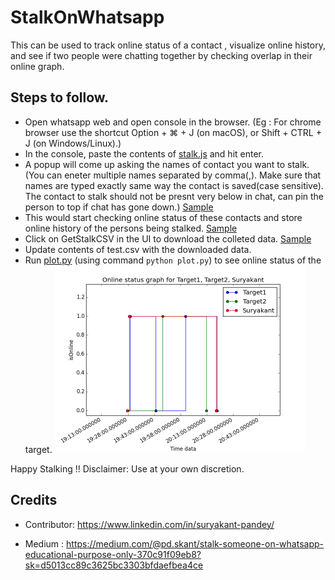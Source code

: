 # StalkOnWhatsapp

This can be used to track online status of a contact , visualize online history, and see if two people were chatting together by checking overlap in their online graph.

## Steps to follow.

- Open whatsapp web and open console in the browser. (Eg : For chrome browser use the shortcut Option + ⌘ + J (on macOS), or Shift + CTRL + J (on Windows/Linux).)
- In the console, paste the contents of [stalk.js](src/stalk.js) and hit enter.
- A popup will come up asking the names of contact you want to stalk. (You can eneter multiple names separated by comma(,). Make sure that names are typed exactly same way the contact is saved(case sensitive). The contact to stalk should not be presnt very below in chat, can pin the person to top if chat has gone down.) [Sample](/images/contactnames.png)
- This would start checking online status of these contacts and store online history of the persons being stalked. [Sample](/images/sample_data.png)
- Click on GetStalkCSV in the UI to download the colleted data. [Sample](/images/download.png)
- Update contents of test.csv with the downloaded data.
- Run [plot.py](src/plot.py) (using command `python plot.py`) to see online status of the target. ![GitHub Logo](/images/onlinegraph.png)

Happy Stalking !! 
Disclaimer: Use at your own discretion.

## Credits
- Contributor: https://www.linkedin.com/in/suryakant-pandey/

- Medium : https://medium.com/@pd.skant/stalk-someone-on-whatsapp-educational-purpose-only-370c91f09eb8?sk=d5013cc89c3625bc3303bfdaefbea4ce
